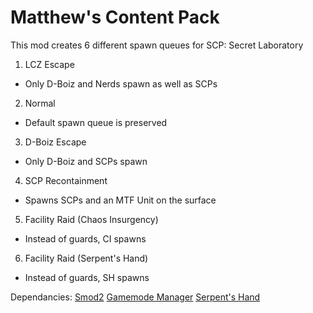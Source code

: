 # Matthew's Content Pack
This mod creates 6 different spawn queues for SCP: Secret Laboratory
1) LCZ Escape
  - Only D-Boiz and Nerds spawn as well as SCPs
2) Normal
  - Default spawn queue is preserved
3) D-Boiz Escape
  - Only D-Boiz and SCPs spawn
4) SCP Recontainment
  - Spawns SCPs and an MTF Unit on the surface
5) Facility Raid (Chaos Insurgency)
  - Instead of guards, CI spawns
6) Facility Raid (Serpent's Hand)
  - Instead of guards, SH spawns

Dependancies:
[Smod2](https://github.com/Grover-c13/Smod2/)
[Gamemode Manager](https://github.com/ShingekiNoRex/SCPSL-Gamemode-Manager/)
[Serpent's Hand](https://github.com/Cyanox62/SerpentsHand)
